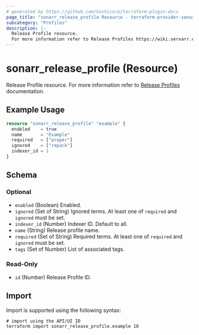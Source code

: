 ```yaml
---
# generated by https://github.com/hashicorp/terraform-plugin-docs
page_title: "sonarr_release_profile Resource - terraform-provider-sonarr"
subcategory: "Profiles"
description: |-
  Release Profile resource.
  For more information refer to Release Profiles https://wiki.servarr.com/sonarr/settings#release-profiles documentation.
---
```


# sonarr_release_profile (Resource)

<!-- subcategory:Profiles -->
Release Profile resource.
For more information refer to [Release Profiles](https://wiki.servarr.com/sonarr/settings#release-profiles) documentation.

## Example Usage

```terraform
resource "sonarr_release_profile" "example" {
  enabled    = true
  name       = "Example"
  required   = ["proper"]
  ignored    = ["repack"]
  indexer_id = 1
}
```

<!-- schema generated by tfplugindocs -->
## Schema

### Optional

- `enabled` (Boolean) Enabled.
- `ignored` (Set of String) Ignored terms. At least one of `required` and `ignored` must be set.
- `indexer_id` (Number) Indexer ID. Default to all.
- `name` (String) Release profile name.
- `required` (Set of String) Required terms. At least one of `required` and `ignored` must be set.
- `tags` (Set of Number) List of associated tags.

### Read-Only

- `id` (Number) Release Profile ID.

## Import

Import is supported using the following syntax:

```shell
# import using the API/UI ID
terraform import sonarr_release_profile.example 10
```
